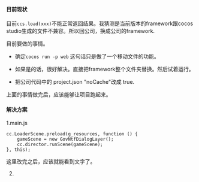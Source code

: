 #### 目前现状

目前`ccs.load(xxx)`不能正常返回结果。我猜测是当前版本的framework跟cocos studio生成的文件不兼容。所以回公司，换成公司的framework.

目前要做的事情。

- 确定`cocos run -p web` 这句话只是做了一个移动文件的功能。

- 如果是的话，很好解决。直接把framework整个文件夹替换。然后试着运行。

- 把公司代码中的 project.json "noCache"改成 true.

上面的事情做完后，应该能够让项目跑起来。

#### 解决方案

1.main.js

    cc.LoaderScene.preload(g_resources, function () {
        gameScene = new GovNtfDialogLayer();
        cc.director.runScene(gameScene);
    }, this);

这里改完之后，应该就能看到文字了。

2.
